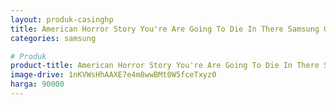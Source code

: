 ```yaml
---
layout: produk-casinghp
title: American Horror Story You're Are Going To Die In There Samsung Galaxy S9 Case
categories: samsung

# Produk
product-title: American Horror Story You're Are Going To Die In There Samsung Galaxy S9 Case
image-drive: 1nKVWsHhAAXE7e4m8wwBMt0W5fceTxyz0
harga: 90000
---
```

